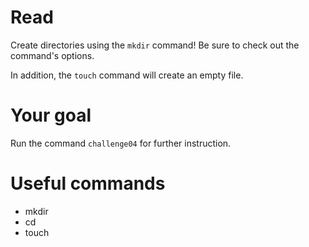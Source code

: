 

# Read

Create directories using the `mkdir` command! Be sure to check out the command's options.

In addition, the `touch` command will create an empty file.


# Your goal
Run the command `challenge04` for further instruction.


# Useful commands
- mkdir
- cd
- touch
